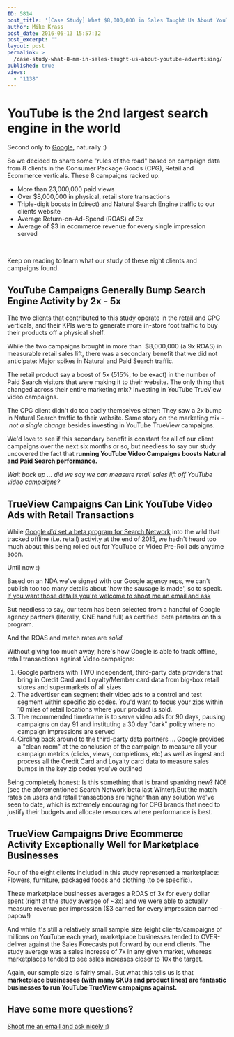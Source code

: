 ```yaml
---
ID: 5814
post_title: '[Case Study] What $8,000,000 in Sales Taught Us About YouTube Advertising'
author: Mike Krass
post_date: 2016-06-13 15:57:32
post_excerpt: ""
layout: post
permalink: >
  /case-study-what-8-mm-in-sales-taught-us-about-youtube-advertising/
published: true
views:
  - "1138"
---
```

<h1>YouTube is the 2nd largest search engine in the world</h1>
Second only to <a href="http://searchengineland.com/youtube-ranking-factors-getting-ranked-second-largest-search-engine-225533" target="_blank">Google</a>, naturally :)

So we decided to share some "rules of the road" based on campaign data from 8 clients in the Consumer Package Goods (CPG), Retail and Ecommerce verticals. These 8 campaigns racked up:
<ul>
	<li>More than 23,000,000 paid views</li>
	<li>Over $8,000,000 in physical, retail store transactions</li>
	<li>Triple-digit boosts in (direct) and Natural Search Engine traffic to our clients website</li>
	<li>Average Return-on-Ad-Spend (ROAS) of 3x</li>
	<li>Average of $3 in ecommerce revenue for every single impression served</li>
</ul>
&nbsp;

Keep on reading to learn what our study of these eight clients and campaigns found.
<h2>YouTube Campaigns Generally Bump Search Engine Activity by 2x - 5x</h2>
The two clients that contributed to this study operate in the retail and CPG verticals, and their KPIs were to generate more in-store foot traffic to buy their products off a physical shelf.

While the two campaigns brought in more than  $8,000,000 (a 9x ROAS) in measurable retail sales lift, there was a secondary benefit that we did not anticipate: Major spikes in Natural and Paid Search traffic.

The retail product say a boost of 5x (515%, to be exact) in the number of Paid Search visitors that were making it to their website. The only thing that changed across their entire marketing mix? Investing in YouTube TrueView video campaigns.

The CPG client didn't do too badly themselves either: They saw a 2x bump in Natural Search traffic to their website. Same story on the marketing mix - <em>not a single change </em>besides investing in YouTube TrueView campaigns.

We'd love to see if this secondary benefit is constant for all of our client campaigns over the next six months or so, but needless to say our study uncovered the fact that <strong>running YouTube Video Campaigns boosts Natural and Paid Search performance.</strong>

<em>Wait back up ... did we say we can measure retail sales lift off YouTube video campaigns?</em>
<h2>TrueView Campaigns Can Link YouTube Video Ads with Retail Transactions</h2>
While <a href="http://searchengineland.com/youtube-ranking-factors-getting-ranked-second-largest-search-engine-225533" target="_blank">Google <em>did </em>set a beta program for Search Network</a> into the wild that tracked offline (i.e. retail) activity at the end of 2015, we hadn't heard too much about this being rolled out for YouTube or Video Pre-Roll ads anytime soon.

Until now :)

Based on an NDA we've signed with our Google agency reps, we can't publish too too many details about 'how the sausage is made', so to speak. <a href="mailto:mike@mkgmarketinginc.com?subject=Youtube in-store transaction post">If you want those details you're welcome to shoot me an email and ask</a>

But needless to say, our team has been selected from a handful of Google agency partners (literally, ONE hand full) as certified  beta partners on this program.

And the ROAS and match rates are <em>solid.</em>

Without giving too much away, here's how Google is able to track offline, retail transactions against Video campaigns:
<ol>
	<li>Google partners with TWO independent, third-party data providers that bring in Credit Card and Loyalty/Member card data from big-box retail stores and supermarkets of all sizes</li>
	<li>The advertiser can segment their video ads to a control and test segment within specific zip codes. You'd want to focus your zips within 10 miles of retail locations where your product is sold.</li>
	<li>The recommended timeframe is to serve video ads for 90 days, pausing campaigns on day 91 and instituting a 30 day "dark" policy where no campaign impressions are served</li>
	<li>Circling back around to the third-party data partners ... Google provides a "clean room" at the conclusion of the campaign to measure all your campaign metrics (clicks, views, completions, etc) as well as ingest and process all the Credit Card and Loyalty card data to measure sales bumps in the key zip codes you've outlined</li>
</ol>
Being completely honest: Is this something that is brand spanking new? NO! (see the aforementioned Search Network beta last Winter).But the match rates on users and retail transactions are higher than any solution we've seen to date, which is extremely encouraging for CPG brands that need to justify their budgets and allocate resources where performance is best.
<h2>TrueView Campaigns Drive Ecommerce Activity Exceptionally Well for Marketplace Businesses</h2>
Four of the eight clients included in this study represented a marketplace: Flowers, furniture, packaged foods and clothing (to be specific).

These marketplace businesses averages a ROAS of 3x for every dollar spent (right at the study average of ~3x) and we were able to actually measure revenue per impression ($3 earned for every impression earned - papow!)

And while it's still a relatively small sample size (eight clients/campaigns of millions on YouTube each year), marketplace businesses tended to OVER-deliver against the Sales Forecasts put forward by our end clients. The study average was a sales increase of 7x in any given market, whereas marketplaces tended to see sales increases closer to 10x the target.

Again, our sample size is fairly small. But what this tells us is that <strong>marketplace businesses (with many SKUs and product lines) are fantastic businesses to run YouTube TrueView campaigns against.</strong>
<h2>Have some more questions?</h2>
<a href="mailto:mike@mkgmarketinginc.com?subject=Youtube in-store transaction post">Shoot me an email and ask nicely :)</a>

&nbsp;

&nbsp;

&nbsp;

&nbsp;